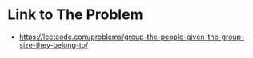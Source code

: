 # Link to The Problem
- https://leetcode.com/problems/group-the-people-given-the-group-size-they-belong-to/